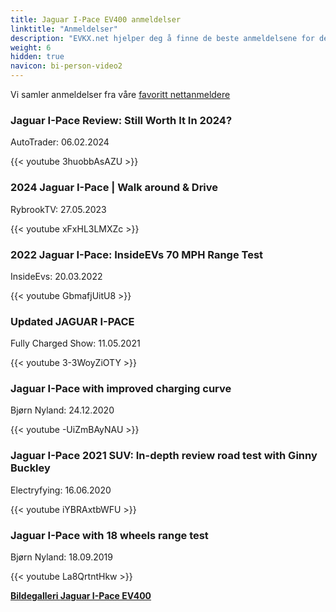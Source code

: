 ```yaml
---
title: Jaguar I-Pace EV400 anmeldelser
linktitle: "Anmeldelser"
description: "EVKX.net hjelper deg å finne de beste anmeldelsene for denne modellen."
weight: 6
hidden: true
navicon: bi-person-video2
---
```

Vi samler anmeldelser fra våre [favoritt nettanmeldere](../../../../../guides/evreviewers/)

<div class="container text-center shadow p-2 pe-4 mb-5 bg-body-tertiary rounded border">
<h3>Jaguar I-Pace Review: Still Worth It In 2024?</h3>
<p>AutoTrader: 06.02.2024</p>

{{< youtube 3huobbAsAZU >}}

</div>
<div class="container text-center shadow p-2 pe-4 mb-5 bg-body-tertiary rounded border">
<h3>2024 Jaguar I-Pace | Walk around & Drive</h3>
<p>RybrookTV: 27.05.2023</p>

{{< youtube xFxHL3LMXZc >}}

</div>
<div class="container text-center shadow p-2 pe-4 mb-5 bg-body-tertiary rounded border">
<h3>2022 Jaguar I-Pace: InsideEVs 70 MPH Range Test</h3>
<p>InsideEvs: 20.03.2022</p>

{{< youtube GbmafjUitU8 >}}

</div>
<div class="container text-center shadow p-2 pe-4 mb-5 bg-body-tertiary rounded border">
<h3>Updated JAGUAR I-PACE</h3>
<p>Fully Charged Show: 11.05.2021</p>

{{< youtube 3-3WoyZiOTY >}}

</div>
<div class="container text-center shadow p-2 pe-4 mb-5 bg-body-tertiary rounded border">
<h3>Jaguar I-Pace with improved charging curve</h3>
<p>Bjørn Nyland: 24.12.2020</p>

{{< youtube -UiZmBAyNAU >}}

</div>
<div class="container text-center shadow p-2 pe-4 mb-5 bg-body-tertiary rounded border">
<h3>Jaguar I-Pace 2021 SUV: In-depth review road test with Ginny Buckley</h3>
<p>Electryfying: 16.06.2020</p>

{{< youtube iYBRAxtbWFU >}}

</div>
<div class="container text-center shadow p-2 pe-4 mb-5 bg-body-tertiary rounded border">
<h3>Jaguar I-Pace with 18 wheels range test</h3>
<p>Bjørn Nyland: 18.09.2019</p>

{{< youtube La8QrtntHkw >}}

</div>
<div class="mt-3 mb-3">
<a href="../gallery/" class="text-decoration-none text-black">
<strong><i class="bi-arrow-left"></i>Bildegalleri  </strong>
</a>
<a href="../" class="text-decoration-none text-black float-end">
<strong>Jaguar I-Pace EV400 <i class="bi-arrow-right"></i></strong>
</a>
</div>
